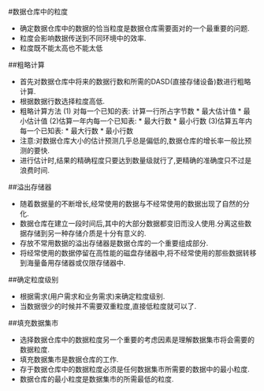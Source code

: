 #数据仓库中的粒度
* 确定数据仓库中的数据的恰当粒度是数据仓库需要面对的一个最重要的问题.
* 粒度会影响数据传送到不同环境中的效率.
* 粒度既不能太高也不能太低

##粗略计算
* 首先对数据仓库中将来的数据行数和所需的DASD(直接存储设备)数进行粗略计算.
* 根据数据行数选择粒度高低.
* 粗略计算方法
	(1) 对每一个已知的表:
		计算一行所占字节数
		* 最大估计值
		* 最小估计值
	(2)估算一年内每一个已知表:
		* 最大行数
		* 最小行数
	(3)估算五年内每一个已知表:
		* 最大行数
		* 最小行数
* 注意:对数据仓库大小的估计预测几乎总是偏低的,数据仓库的增长率一般比预测的要快.
* 进行估计时,结果的精确程度只要达到数量级就行了,更精确的准确度只不过是浪费时间.

##溢出存储器
* 随着数据量的不断增长,经常使用的数据与不经常使用的数据出现了自然的分化.
* 数据仓库在建立一段时间后,其中的大部分数据都变旧而没人使用.分离这些数据存储到另一种存储介质是十分有意义的.
* 存放不常用数据的溢出存储器是数据仓库的一个重要组成部分.
* 将经常使用的数据停留在高性能的磁盘存储器中,将不经常使用的那些数据转移到海量备用存储器或仅限存储器中.

##确定粒度级别
* 根据需求(用户需求和业务需求)来确定粒度级别.
* 当数据很少的时候并不需要双重粒度,直接低粒度就可以了.

##填充数据集市
* 选择数据仓库中的数据粒度另一个重要的考虑因素是理解数据集市将会需要的数据粒度.
* 填充数据集市是数据仓库的工作.
* 存于数据仓库中的数据粒度必须是任何数据集市所需要的数据中的最小粒度.
* 数据仓库的最小粒度是数据集市的所需最低的粒度.
